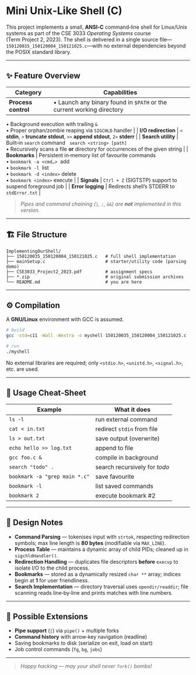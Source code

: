 # Mini Unix‑Like Shell (C)

This project implements a small, **ANSI‑C** command‑line shell for Linux/Unix systems as part of the CSE 3033 *Operating Systems* course (Term Project 2, 2023). The shell is delivered in a single source file—`150120035_150120004_150121025.c`—with no external dependencies beyond the POSIX standard library.

---

## ✨ Feature Overview

| Category | Capabilities |
|----------|--------------|
| **Process control** | • Launch any binary found in `$PATH` or the current working directory  
• Background execution with trailing `&`  
• Proper orphan/​zombie reaping via `SIGCHLD` handler |
| **I/O redirection** | `<` **stdin**, `>` **truncate stdout**, `>>` **append stdout**, `2>` **stderr** |
| **Search utility** | Built‑in `search` command   `search <string> [path]`  
• Recursively scans a file **or** directory for occurrences of the given string |
| **Bookmarks** | Persistent in‑memory list of favourite commands  
• `bookmark -a <cmd…>`  add  
• `bookmark -l`  list  
• `bookmark -d <index>` delete  
• `bookmark <index>` execute |
| **Signals** | `Ctrl + Z` (SIGTSTP) support to suspend foreground job  |
| **Error logging** | Redirects shell’s STDERR to `stdError.txt` |

> *Pipes and command chaining (`|`, `;`, `&&`) are **not** implemented in this version.*

---

## 🏗 File Structure

```text
ImplementingOurShell/
├── 150120035_150120004_150121025.c   # full shell implementation
├── mainSetup.c                       # starter/utility code (parsing demo)
├── CSE3033_Project2_2023.pdf         # assignment specs
├── *.zip                             # original submission archives
└── README.md                         # you are here
```

---

## ⚙️  Compilation

A **GNU/Linux** environment with GCC is assumed.

```bash
# build
gcc -std=c11 -Wall -Wextra -o myshell 150120035_150120004_150121025.c

# run
./myshell
```

No external libraries are required; only `<stdio.h>`, `<unistd.h>`, `<signal.h>`, etc. are used.

---

## 🚀 Usage Cheat‑Sheet

| Example | What it does |
|---------|-------------|
| `ls -l` | run external command |
| `cat < in.txt` | redirect `stdin` from file |
| `ls > out.txt` | save output (overwrite) |
| `echo hello >> log.txt` | append to file |
| `gcc foo.c &` | compile in background |
| `search "todo" .` | search recursively for *todo* |
| `bookmark -a "grep main *.c"` | save favourite |
| `bookmark -l` | list saved commands |
| `bookmark 2` | execute bookmark #2 |

---

## 🧩 Design Notes

* **Command Parsing** — tokenises input with `strtok`, respecting redirection symbols; max line length is **80 bytes** (modifiable via `MAX_LINE`).
* **Process Table** — maintains a dynamic array of child PIDs; cleaned up in `sigchldHandler()`.
* **Redirection Handling** — duplicates file descriptors **before** `execvp` to isolate I/O to the child process.
* **Bookmarks** — stored as a dynamically resized `char **` array; indices begin at **1** for user friendliness.
* **Search Implementation** — directory traversal uses `opendir/readdir`; file scanning reads line‑by‑line and prints matches with line numbers.

---

## 🔬 Possible Extensions

* **Pipe support** (`|`) via `pipe()` + multiple forks
* **Command history** with arrow‑key navigation (readline)
* Saving bookmarks to disk (serialize on exit, load on start)
* Job control commands (`fg`, `bg`, `jobs`)

---

> *Happy hacking — may your shell never `fork()` bombs!*  

